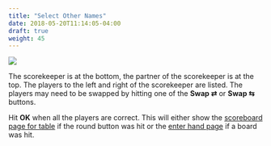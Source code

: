 ```yaml
---
title: "Select Other Names"
date: 2018-05-20T11:14:05-04:00
draft: true
weight: 45
---
```


<div class="withBorder">

<img src="../images/gen/SelectNames.png" />

</div>

The scorekeeper is at the bottom, the partner of the scorekeeper is at the top.  The players to the left and right of the scorekeeper are listed.  The players may need to be swapped by hitting one of the **Swap &#x21c4;** or **Swap &#x21c6;** buttons.

Hit **OK** when all the players are correct.  This will either show the [scoreboard page for table](../scoreboardfromtable/) if the round button was hit or the [enter hand page](../enterhand/) if a board was hit.